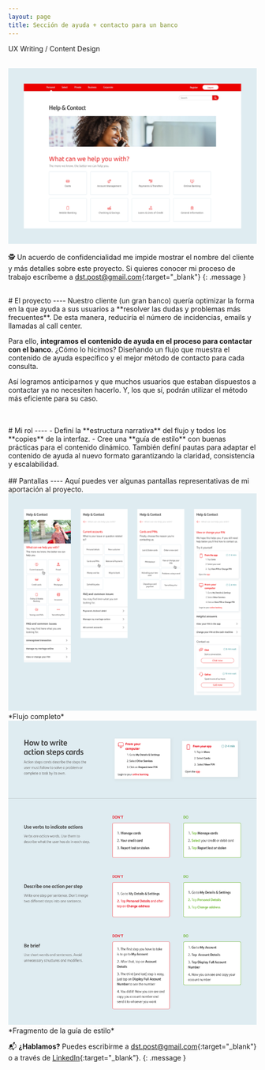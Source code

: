 ```yaml
---
layout: page
title: Sección de ayuda + contacto para un banco
---
```

UX Writing / Content Design<br>

<br>
<a href="{{ site.baseurl }}/assets/Ayuda-y-contacto_1.png" target="_blank">
    <img 
        src="/assets/Ayuda-y-contacto_1.png" 
        alt="Ayuda-y-contacto_1"
    >
</a>

🕵️ Un acuerdo de confidencialidad me impide mostrar el nombre del cliente y más detalles sobre este proyecto. Si quieres conocer mi proceso de trabajo escríbeme a [dst.post@gmail.com](mailto:dst.post@gmail.com){:target="_blank"}
{: .message }




<br>
# El proyecto
----
Nuestro cliente (un gran banco) quería optimizar la forma en la que ayuda a sus usuarios a **resolver las dudas y problemas más frecuentes**. De esta manera, reduciría el número de incidencias, emails y llamadas al call center.

Para ello, **integramos el contenido de ayuda en el proceso para contactar con el banco**. ¿Cómo lo hicimos? Diseñando un flujo que muestra el contenido de ayuda específico y el mejor método de contacto para cada consulta. 

Así logramos anticiparnos y que muchos usuarios que estaban dispuestos a contactar ya no necesiten hacerlo. Y, los que sí, podrán utilizar el método más eficiente para su caso.


<br>
<br>
# Mi rol
----
- Definí la **estructura narrativa** del flujo y todos los **copies** de la interfaz.
- Cree una **guía de estilo** con buenas prácticas para el contenido dinámico. También definí pautas para adaptar el contenido de ayuda al nuevo formato garantizando la claridad, consistencia y escalabilidad.


<br>
<br>
## Pantallas
----
Aquí puedes ver algunas pantallas representativas de mi aportación al proyecto.

<br>
<a href="{{ site.baseurl }}/assets/Ayuda-y-contacto_2.png" target="_blank">
    <img 
        src="/assets/Ayuda-y-contacto_2.png" 
        alt="Ayuda-y-contacto_2"
    >
</a>
*Flujo completo*

<br>
<a href="{{ site.baseurl }}/assets/Ayuda-y-contacto_3.png" target="_blank">
    <img 
        src="/assets/Ayuda-y-contacto_3.png" 
        alt="Ayuda-y-contacto_3"
    >
</a>
*Fragmento de la guía de estilo*

<br>

📬 **¿Hablamos?** Puedes escribirme a [dst.post@gmail.com](mailto:dst.post@gmail.com){:target="_blank"} o a través de [LinkedIn](https://www.linkedin.com/in/daniel-s%C3%A1ez-torregrosa/){:target="_blank"}.
{: .message }

<br>

